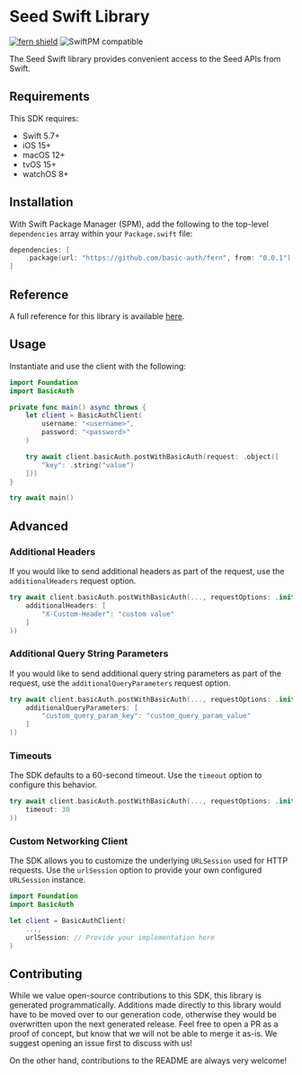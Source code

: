 # Seed Swift Library

[![fern shield](https://img.shields.io/badge/%F0%9F%8C%BF-Built%20with%20Fern-brightgreen)](https://buildwithfern.com?utm_source=github&utm_medium=github&utm_campaign=readme&utm_source=Seed%2FSwift)
![SwiftPM compatible](https://img.shields.io/badge/SwiftPM-compatible-orange.svg)

The Seed Swift library provides convenient access to the Seed APIs from Swift.

## Requirements

This SDK requires:
- Swift 5.7+
- iOS 15+
- macOS 12+
- tvOS 15+
- watchOS 8+

## Installation

With Swift Package Manager (SPM), add the following to the top-level `dependencies` array within your `Package.swift` file:

```swift
dependencies: [
    .package(url: "https://github.com/basic-auth/fern", from: "0.0.1"),
]
```

## Reference

A full reference for this library is available [here](./reference.md).

## Usage

Instantiate and use the client with the following:

```swift
import Foundation
import BasicAuth

private func main() async throws {
    let client = BasicAuthClient(
        username: "<username>",
        password: "<password>"
    )

    try await client.basicAuth.postWithBasicAuth(request: .object([
        "key": .string("value")
    ]))
}

try await main()
```

## Advanced

### Additional Headers

If you would like to send additional headers as part of the request, use the `additionalHeaders` request option.

```swift
try await client.basicAuth.postWithBasicAuth(..., requestOptions: .init(
    additionalHeaders: [
        "X-Custom-Header": "custom value"
    ]
))
```

### Additional Query String Parameters

If you would like to send additional query string parameters as part of the request, use the `additionalQueryParameters` request option.

```swift
try await client.basicAuth.postWithBasicAuth(..., requestOptions: .init(
    additionalQueryParameters: [
        "custom_query_param_key": "custom_query_param_value"
    ]
))
```

### Timeouts

The SDK defaults to a 60-second timeout. Use the `timeout` option to configure this behavior.

```swift
try await client.basicAuth.postWithBasicAuth(..., requestOptions: .init(
    timeout: 30
))
```

### Custom Networking Client

The SDK allows you to customize the underlying `URLSession` used for HTTP requests. Use the `urlSession` option to provide your own configured `URLSession` instance.

```swift
import Foundation
import BasicAuth

let client = BasicAuthClient(
    ...,
    urlSession: // Provide your implementation here
)
```

## Contributing

While we value open-source contributions to this SDK, this library is generated programmatically.
Additions made directly to this library would have to be moved over to our generation code,
otherwise they would be overwritten upon the next generated release. Feel free to open a PR as
a proof of concept, but know that we will not be able to merge it as-is. We suggest opening
an issue first to discuss with us!

On the other hand, contributions to the README are always very welcome!